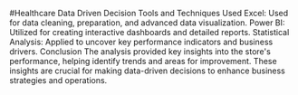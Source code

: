 #Healthcare Data Driven Decision
Tools and Techniques Used
Excel: Used for data cleaning, preparation, and advanced data visualization.
Power BI: Utilized for creating interactive dashboards and detailed reports.
Statistical Analysis: Applied to uncover key performance indicators and business drivers.
Conclusion
The analysis provided key insights into the store's performance, helping identify trends and areas for improvement. These insights are crucial for making data-driven decisions to enhance business strategies and operations.
